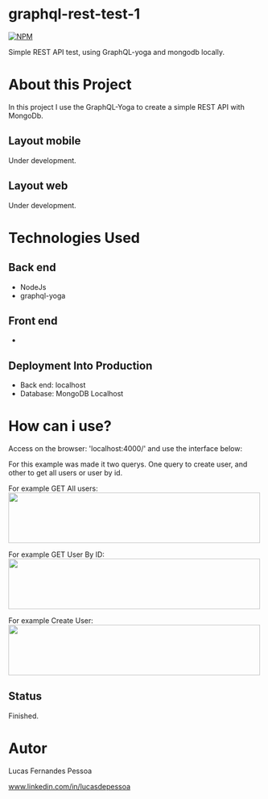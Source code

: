 # graphql-rest-test-1

[![NPM](https://img.shields.io/npm/l/react)](https://github.com/lucasdepessoa/curriculum/blob/main/LICENSE)

Simple REST API test, using GraphQL-yoga and mongodb locally.

# About this Project

In this project I use the GraphQL-Yoga to create a simple REST API with MongoDb.

## Layout mobile
Under development.

## Layout web
Under development.

# Technologies Used

## Back end
  - NodeJs
  - graphql-yoga

## Front end
  - 

## Deployment Into Production
  - Back end: localhost
  - Database: MongoDB Localhost

# How can i use?
 Access on the browser: 'localhost:4000/' and use the interface below:

  For this example was made it two querys. One query to create user, and other to get all users or user by id.

  For example GET All users:
  <img src="backend/img/getAllUsersPassingTheFilter.jps" width="500px;" height="100px;">
  
  For example GET User By ID:
  <img src="backend/img/getUserByIdAndReturnByFilter.jps" width="500px;" height="100px;">
  
  For example Create User:
  <img src="backend/img/createAndReturnId.jps" width="500px;" height="100px;">



## Status
Finished.

# Autor
Lucas Fernandes Pessoa

www.linkedin.com/in/lucasdepessoa
